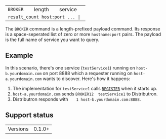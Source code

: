<table>
<tr><td><code>BROKER</code></td><td>length</td><td>service</td></tr>
<tr><td colspan='3'><code>result_count host:port ... | <null></code></td></tr>
</table>

The `BROKER` command is a length-prefixed payload command. Its response is a space-seperated list of zero or more `hostname:port` pairs. The payload is the full name of service you want to query.

## Example
In this scenario, there's one service (`testService1`) running on `host-b.yourdomain.com` on port 8888 which a requester running on `host-a.yourdomain.com` wants to discover. Here's how it happens:

1. The implementation for `testService1` calls [`REGISTER`](REGISTER) when it starts up.
1. `host-a.yourdomain.com` sends `BROKER12  testService1` to Distributron.
1. Distributron responds with `   1 host-b.yourdomain.com:8888`.

## Support status
<table>
<tr><td>Versions</td><td>0.1.0+</td></tr>
</table>
